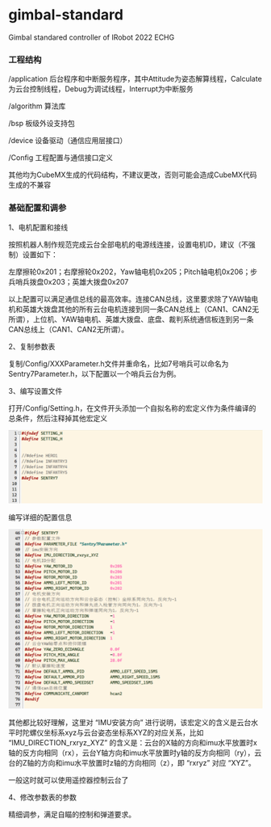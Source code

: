 # gimbal-standard
Gimbal standared controller of IRobot 2022 ECHG

### 工程结构

/application 后台程序和中断服务程序，其中Attitude为姿态解算线程，Calculate为云台控制线程，Debug为调试线程，Interrupt为中断服务

/algorithm 算法库

/bsp 板级外设支持包

/device 设备驱动（通信应用层接口）

/Config 工程配置与通信接口定义

其他均为CubeMX生成的代码结构，不建议更改，否则可能会造成CubeMX代码生成的不兼容



### 基础配置和调参

1、电机配置和接线

按照机器人制作规范完成云台全部电机的电源线连接，设置电机ID，建议（不强制）设置如下：

左摩擦轮0x201；右摩擦轮0x202，Yaw轴电机0x205；Pitch轴电机0x206；步兵哨兵拨盘0x203；英雄大拨盘0x207

以上配置可以满足通信总线的最高效率。连接CAN总线，这里要求除了YAW轴电机和英雄大拨盘其他的所有云台电机连接到同一条CAN总线上（CAN1、CAN2无所谓），上位机、YAW轴电机、英雄大拨盘、底盘、裁判系统通信板连到另一条CAN总线上（CAN1、CAN2无所谓）。



2、复制参数表

复制/Config/XXXParameter.h文件并重命名，比如7号哨兵可以命名为Sentry7Parameter.h，以下配置以一个哨兵云台为例。



3、编写设置文件

打开/Config/Setting.h，在文件开头添加一个自拟名称的宏定义作为条件编译的总条件，然后注释掉其他宏定义

![image1](/img/1.png)

编写详细的配置信息

![image1](/img/2.png)

其他都比较好理解，这里对 “IMU安装方向” 进行说明，该宏定义的含义是云台水平时陀螺仪坐标系xyz与云台姿态坐标系XYZ的对应关系，比如 “IMU_DIRECTION_rxryz_XYZ” 的含义是：云台的X轴的方向和imu水平放置时x轴的反方向相同（rx），云台Y轴方向和imu水平放置时y轴的反方向相同（ry），云台的Z轴的方向和imu水平放置时z轴的方向相同（z），即 “rxryz” 对应 “XYZ”。

一般这时就可以使用遥控器控制云台了



4、修改参数表的参数

精细调参，满足自瞄的控制和弹道要求。